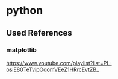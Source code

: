 # python

## Used References
### matplotlib
https://www.youtube.com/playlist?list=PL-osiE80TeTvipOqomVEeZ1HRrcEvtZB_
